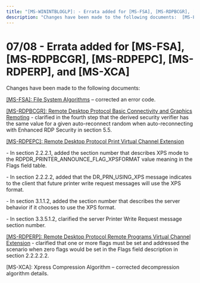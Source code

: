```yaml
---
title: "[MS-WININTBLOGLP]: - Errata added for [MS-FSA], [MS-RDPBCGR], [MS-RDPEPC], [MS-RDPERP], and [MS-XCA]"
description: "Changes have been made to the following documents:  [MS-FSA]: File System Algorithms – corrected an error code.  [MS-RDPBCGR]: Remote Desktop"
---
```


# 07/08 - Errata added for [MS-FSA], [MS-RDPBCGR], [MS-RDPEPC], [MS-RDPERP], and [MS-XCA]

<p> </p>
<p>Changes have been made to the following documents:</p>

<p><span><a href="/openspecs/windows_protocols/MS-WINERRATA/78a1a199-26c9-42e6-a3ac-4d3ee71dc69b">[MS-FSA]:
File System Algorithms</a></span> – corrected an error code.</p>

<p><span><a href="/openspecs/windows_protocols/MS-WINERRATA/a837c4b6-d2c1-4833-9d0a-e83744882959">[MS-RDPBCGR]:
Remote Desktop Protocol Basic Connectivity and Graphics Remoting</a></span> -
clarified in the fourth step that the derived security verifier has the same
value for a given auto-reconnect random when auto-reconnecting with Enhanced
RDP Security in section 5.5.&#8203;&#8203;</p>

<p><span><a href="/openspecs/windows_protocols/MS-WINERRATA/5a52e590-16b9-47e9-8421-a4757a6e7b04">[MS-RDPEPC]:
Remote Desktop Protocol Print Virtual Channel Extension</a></span>  </p>

<p>- In section 2.2.2.1, added the section number that
describes XPS mode to the RDPDR_PRINTER_ANNOUNCE_FLAG_XPSFORMAT value meaning
in the Flags field table.&#8203;</p>

<p>- In section 2.2.2.2, added that the DR_PRN_USING_XPS
message indicates to the client that future printer write request messages will
use the XPS format.&#8203;</p>

<p>- In section 3.1.1.2, added the section number that
describes the server behavior if it chooses to use the XPS format. &#8203;</p>

<p>- In section 3.3.5.1.2, clarified the server Printer Write
Request message section number.&#8203;</p>

<p><span><a href="/openspecs/windows_protocols/MS-WINERRATA/216fae20-734c-4822-92d6-21f0fcbb9bc9">[MS-RDPERP]:
Remote Desktop Protocol Remote Programs Virtual Channel Extension</a></span> -
clarified that one or more flags must be set and addressed the scenario when
zero flags would be set in the Flags field description in section
2.2.2.2.2.&#8203;</p>

<p><span><a>[MS-XCA]:
Xpress Compression Algorithm</a></span> – corrected decompression algorithm
details. </p>


                